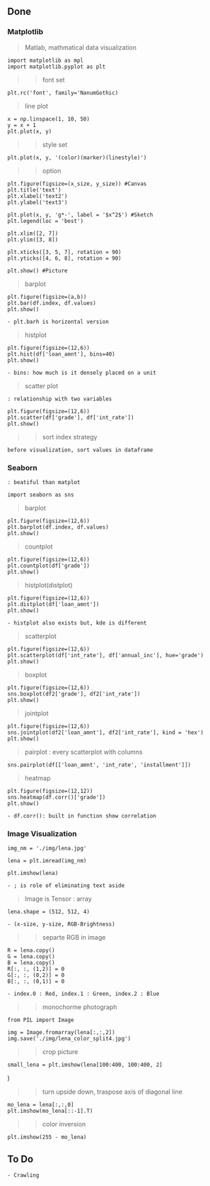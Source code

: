 ## Done

### Matplotlib
> Matlab, mathmatical data visualization

	import matplotlib as mpl
	import matplotlib.pyplot as plt

> > font set

	plt.rc('font', family='NanumGothic)

> line plot

	x = np.linspace(1, 10, 50)
	y = x + 1
	plt.plot(x, y)

> > style set

	plt.plot(x, y, '(color)(marker)(linestyle)')

> > option

	plt.figure(figsize=(x_size, y_size)) #Canvas
	plt.title('text')
	plt.xlabel('text2')
	plt.ylabel('text3')
	
	plt.plot(x, y, 'g*-', label = '$x^2$') #Sketch
	plt.legend(loc = 'best')

	plt.xlim([2, 7])
	plt.ylim([3, 8])

	plt.xticks([3, 5, 7], rotation = 90)
	plt.yticks([4, 6, 8], rotation = 90)

	plt.show() #Picture

> barplot

	plt.figure(figsize=(a,b))
	plt.bar(df.index, df.values)
	plt.show()

	- plt.barh is horizontal version

> histplot

	plt.figure(figsize=(12,6))
	plt.hist(df['loan_amnt'], bins=40)
	plt.show()

	- bins: how much is it densely placed on a unit

> scatter plot

	: relationship with two variables

	plt.figure(figsize=(12,6))
	plt.scatter(df['grade'], df['int_rate'])
	plt.show()

> > sort index strategy

	before visualization, sort values in dataframe

### Seaborn

	: beatiful than matplot

	import seaborn as sns

> barplot

	plt.figure(figsize=(12,6))
	plt.barplot(df.index, df.values)
	plt.show()

> countplot

	plt.figure(figsize=(12,6))
	plt.countplot(df['grade'])
	plt.show()

> histplot(distplot)

	plt.figure(figsize=(12,6))
	plt.distplot(df['loan_amnt'])
	plt.show()

	- histplot also exists but, kde is different

> scatterplot

	plt.figure(figsize=(12,6))
	plt.scatterplot(df['int_rate'], df['annual_inc'], hue='grade')
	plt.show()

> boxplot

	plt.figure(figsize=(12,6))
	sns.boxplot(df2['grade'], df2['int_rate']) 
	plt.show()

> jointplot

	plt.figure(figsize=(12,6))
	sns.jointplot(df2['loan_amnt'], df2['int_rate'], kind = 'hex')
	plt.show()

> pairplot : every scatterplot with columns

	sns.pairplot(df[['loan_amnt', 'int_rate', 'installment']])

> heatmap

	plt.figure(figsize=(12,12))
	sns.heatmap(df.corr()['grade'])
	plt.show()

	- df.corr(): built in function show correlation

### Image Visualization

	img_nm = './img/lena.jpg'

	lena = plt.imread(img_nm)

	plt.imshow(lena)

	- ; is role of eliminating text aside

> Image is Tensor : array

	lena.shape = (512, 512, 4)
	
	- (x-size, y-size, RGB-Brightness)

> > separte RGB in image

	R = lena.copy()
	G = lena.copy()
	B = lena.copy()
	R[:, :, (1,2)] = 0 
	G[:, :, (0,2)] = 0 
	B[:, :, (0,1)] = 0

	- index.0 : Red, index.1 : Green, index.2 : Blue

> > monochorme photograph

	from PIL import Image

	img = Image.fromarray(lena[:,:,2])
	img.save('./img/lena_color_split4.jpg')

> > crop picture

	small_lena = plt.imshow(lena[100:400, 100:400, 2]
)

> > turn upside down, traspose axis of diagonal line


	mo_lena = lena[:,:,0]
	plt.imshow(mo_lena[::-1].T)

> > color inversion

	plt.imshow(255 - mo_lena)


## To Do

	- Crawling
